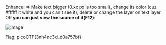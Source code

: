 Enhance! => Make text bigger (0.xx px is too small), change its color (cuz #ffffff it white and you can't see it), delete or change the layer on text layer OR **you can just view the source of it(F12)**:

![image](https://user-images.githubusercontent.com/101840614/158914613-f45d50d4-06ce-4812-990f-9ecc340f749a.png)

Flag: picoCTF{3nh4nc3d_d0a757bf}
